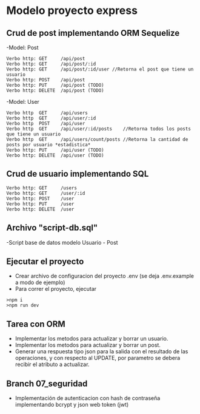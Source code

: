 # Modelo proyecto express

## Crud de post implementando ORM Sequelize

-Model: Post 

```
Verbo http: GET     /api/post
Verbo http: GET     /api/post/:id 
Verbo http: GET     /api/post/:id/user //Retorna el post que tiene un usuario
Verbo http: POST    /api/post 
Verbo http: PUT     /api/post (TODO)
Verbo http: DELETE  /api/post (TODO)
```

-Model: User

```
Verbo http  GET     /api/users
Verbo http  GET     /api/user/:id
Verbo http  POST    /api/user
Verbo http  GET     /api/user/:id/posts    //Retorna todos los posts que tiene un usuario
Verbo http  GET     /api/users/count/posts //Retorna la cantidad de posts por usuario *estadistica*
Verbo http: PUT     /api/user (TODO)
Verbo http: DELETE  /api/user (TODO)
```

## Crud de usuario implementando SQL
```
Verbo http: GET     /users 
Verbo http: GET     /user/:id 
Verbo http: POST    /user 
Verbo http: PUT     /user 
Verbo http: DELETE  /user 
```

## Archivo "script-db.sql"
-Script base de datos modelo Usuario - Post

## Ejecutar el proyecto
- Crear archivo de configuracion del proyecto .env (se deja .env.example a modo de ejemplo) 
- Para correr el proyecto, ejecutar
```
>npm i 
>npm run dev
```

## Tarea con ORM
- Implementar los metodos para actualizar y borrar un usuario.
- Implementar los metodos para actualizar y borrar un post.
- Generar una respuesta tipo json para la salida con el resultado de las operaciones, y con respecto al UPDATE, por parametro se debera recibir el atributo a actualizar.

## Branch 07_seguridad 
- Implementación de autenticacion con hash de contraseña implementando bcrypt y json web token (jwt)


